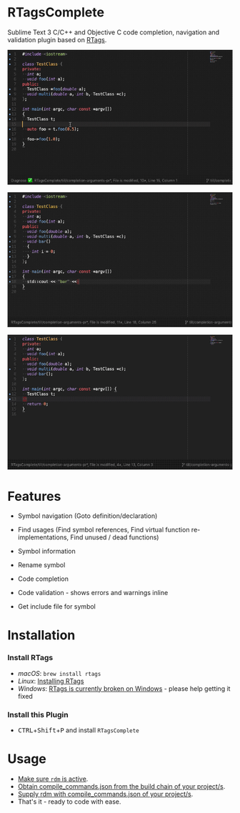 # RTagsComplete

Sublime Text 3 C/C++ and Objective C code completion, navigation and validation plugin based on [RTags](https://github.com/Andersbakken/rtags).

![Symbol Info Example](images/symbol_info.gif)

![Fixits Example](images/fixits.gif)

![Completion Example](images/completion.gif)

# Features

- Symbol navigation (Goto definition/declaration)

- Find usages (Find symbol references, Find virtual function re-implementations, Find unused / dead functions)

- Symbol information

- Rename symbol

- Code completion

- Code validation - shows errors and warnings inline

- Get include file for symbol

# Installation

### Install RTags

- *macOS*: `brew install rtags`
- *Linux*: [Installing RTags](https://github.com/Andersbakken/rtags#installing-rtags)
- *Windows*: [RTags is currently broken on Windows](https://github.com/Gei0r/rtags/blob/win/src/windows-todo.org) - please help getting it fixed

### Install this Plugin

- <kbd>CTRL</kbd>+<kbd>Shift</kbd>+<kbd>P</kbd> and install `RTagsComplete`

# Usage

- [Make sure `rdm` is active](https://github.com/tillt/RTagsComplete/wiki/Make-sure-rdm-is-active).
- [Obtain compile_commands.json from the build chain of your project/s](https://github.com/tillt/RTagsComplete/wiki/Obtaining-compile_commands.json).
- [Supply rdm with compile_commands.json of your project/s](https://github.com/tillt/RTagsComplete/wiki/Supply-rdm-with-compile_commands.json).
- That's it - ready to code with ease.

